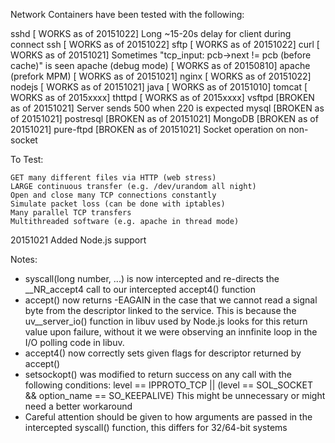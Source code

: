 Network Containers have been tested with the following:

sshd			[ WORKS as of 20151022] Long ~15-20s delay for client during connect
ssh			[ WORKS as of 20151022]
sftp			[ WORKS as of 20151022]
curl			[ WORKS as of 20151021] Sometimes "tcp_input: pcb->next != pcb (before cache)" is seen
apache (debug mode)	[ WORKS as of 20150810]
apache (prefork MPM)	[ WORKS as of 20151021]
nginx			[ WORKS as of 20151022]
nodejs			[ WORKS as of 20151021]
java			[ WORKS as of 20151010]
tomcat			[ WORKS as of 2015xxxx]
thttpd			[ WORKS as of 2015xxxx]
vsftpd			[BROKEN as of 20151021] Server sends 500 when 220 is expected
mysql			[BROKEN as of 20151021]
postresql		[BROKEN as of 20151021]
MongoDB			[BROKEN as of 20151021]
pure-ftpd		[BROKEN as of 20151021] Socket operation on non-socket

To Test:

	GET many different files via HTTP (web stress)
	LARGE continuous transfer (e.g. /dev/urandom all night)
	Open and close many TCP connections constantly
	Simulate packet loss (can be done with iptables)
	Many parallel TCP transfers
	Multithreaded software (e.g. apache in thread mode)


20151021 Added Node.js support

Notes:
 - syscall(long number, ...) is now intercepted and re-directs the __NR_accept4 call to our intercepted accept4() function
 - accept() now returns -EAGAIN in the case that we cannot read a signal byte from the descriptor linked to the service. This
   is because the uv__server_io() function in libuv used by Node.js looks for this return value upon failure, without it we
   were observing an innfinite loop in the I/O polling code in libuv.
 - accept4() now correctly sets given flags for descriptor returned by accept()
 - setsockopt() was modified to return success on any call with the following conditions:
   level == IPPROTO_TCP || (level == SOL_SOCKET && option_name == SO_KEEPALIVE)
   This might be unnecessary or might need a better workaround
 - Careful attention should be given to how arguments are passed in the intercepted syscall() function, this differs for 
   32/64-bit systems
